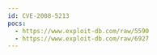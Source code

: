 ```yaml
---
id: CVE-2008-5213
pocs:
  - https://www.exploit-db.com/raw/5590
  - https://www.exploit-db.com/raw/6927
---
```

